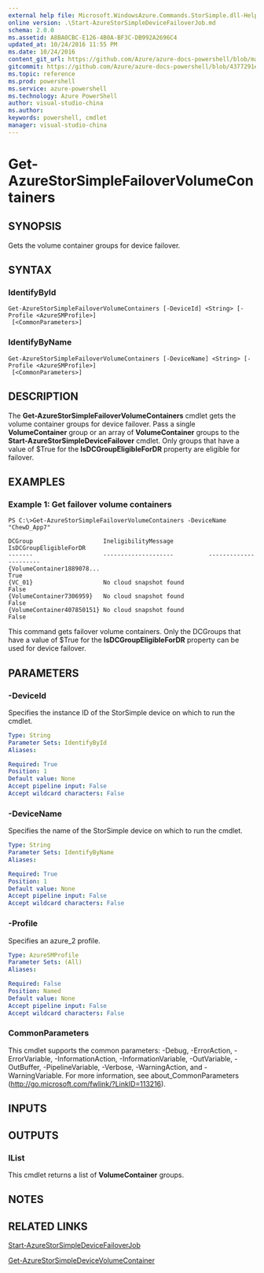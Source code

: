 ```yaml
---
external help file: Microsoft.WindowsAzure.Commands.StorSimple.dll-Help.xml
online version: .\Start-AzureStorSimpleDeviceFailoverJob.md
schema: 2.0.0
ms.assetid: A8BA0CBC-E126-4B0A-BF3C-DB992A2696C4
updated_at: 10/24/2016 11:55 PM
ms.date: 10/24/2016
content_git_url: https://github.com/Azure/azure-docs-powershell/blob/master/azureps-cmdlets-docs/ServiceManagement/Azure.StorSimple/v1.6.1/Get-AzureStorSimpleFailoverVolumeContainers.md
gitcommit: https://github.com/Azure/azure-docs-powershell/blob/4377291ee360e58e2c1c5d644155daf6a0279055/azureps-cmdlets-docs/ServiceManagement/Azure.StorSimple/v1.6.1/Get-AzureStorSimpleFailoverVolumeContainers.md
ms.topic: reference
ms.prod: powershell
ms.service: azure-powershell
ms.technology: Azure PowerShell
author: visual-studio-china
ms.author: 
keywords: powershell, cmdlet
manager: visual-studio-china
---
```


# Get-AzureStorSimpleFailoverVolumeContainers

## SYNOPSIS
Gets the volume container groups for device failover.

## SYNTAX

### IdentifyById
```
Get-AzureStorSimpleFailoverVolumeContainers [-DeviceId] <String> [-Profile <AzureSMProfile>]
 [<CommonParameters>]
```

### IdentifyByName
```
Get-AzureStorSimpleFailoverVolumeContainers [-DeviceName] <String> [-Profile <AzureSMProfile>]
 [<CommonParameters>]
```

## DESCRIPTION
The **Get-AzureStorSimpleFailoverVolumeContainers** cmdlet gets the volume container groups for device failover.
Pass a single **VolumeContainer** group or an array of **VolumeContainer** groups to the **Start-AzureStorSimpleDeviceFailover** cmdlet.
Only groups that have a value of $True for the **IsDCGroupEligibleForDR** property are eligible for failover.

## EXAMPLES

### Example 1: Get failover volume containers
```
PS C:\>Get-AzureStorSimpleFailoverVolumeContainers -DeviceName "ChewD_App7"

DCGroup                    IneligibilityMessage          IsDCGroupEligibleForDR
-------                    --------------------          ----------------------
{VolumeContainer1889078...                                                 True
{VC_01}                    No cloud snapshot found                        False
{VolumeContainer7306959}   No cloud snapshot found                        False
{VolumeContainer407850151} No cloud snapshot found                        False
```

This command gets failover volume containers.
Only the DCGroups that have a value of $True for the **IsDCGroupEligibleForDR** property can be used for device failover.

## PARAMETERS

### -DeviceId
Specifies the instance ID of the StorSimple device on which to run the cmdlet.

```yaml
Type: String
Parameter Sets: IdentifyById
Aliases: 

Required: True
Position: 1
Default value: None
Accept pipeline input: False
Accept wildcard characters: False
```

### -DeviceName
Specifies the name of the StorSimple device on which to run the cmdlet.

```yaml
Type: String
Parameter Sets: IdentifyByName
Aliases: 

Required: True
Position: 1
Default value: None
Accept pipeline input: False
Accept wildcard characters: False
```

### -Profile
Specifies an azure_2 profile.

```yaml
Type: AzureSMProfile
Parameter Sets: (All)
Aliases: 

Required: False
Position: Named
Default value: None
Accept pipeline input: False
Accept wildcard characters: False
```

### CommonParameters
This cmdlet supports the common parameters: -Debug, -ErrorAction, -ErrorVariable, -InformationAction, -InformationVariable, -OutVariable, -OutBuffer, -PipelineVariable, -Verbose, -WarningAction, and -WarningVariable. For more information, see about_CommonParameters (http://go.microsoft.com/fwlink/?LinkID=113216).

## INPUTS

## OUTPUTS

### IList<DataContainerGroup>
This cmdlet returns a list of **VolumeContainer** groups.

## NOTES

## RELATED LINKS

[Start-AzureStorSimpleDeviceFailoverJob](xref:ServiceManagement/Azure.StorSimple/v1.6.1/Start-AzureStorSimpleDeviceFailoverJob.md)

[Get-AzureStorSimpleDeviceVolumeContainer](xref:ServiceManagement/Azure.StorSimple/v1.6.1/Get-AzureStorSimpleDeviceVolumeContainer.md)


